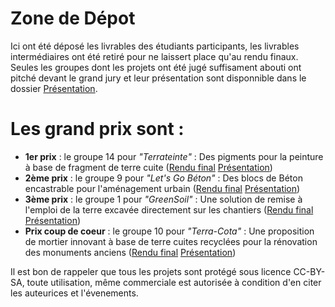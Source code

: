 # Zone de Dépot

Ici ont été déposé les livrables des étudiants participants, les livrables intermédiaires ont été retiré pour ne laissert place qu'au rendu finaux.
Seules les groupes dont les projets ont été jugé suffisament abouti ont pitché devant le grand jury et leur présentation sont disponnible dans le dossier [Présentation](https://github.com/Materiaupole/OpenWaste2024/tree/main/Zone_Depot/Pr%C3%A9sentation).

# Les grand prix sont :

- **1er prix** : le groupe 14 pour *"Terrateinte"* : Des pigments pour la peinture à base de fragment de terre cuite ([Rendu final](https://github.com/Materiaupole/OpenWaste2024/blob/main/Zone_Depot/Rendu_final/14-terrateinte-livrable_definitif.pdf) [Présentation](https://github.com/Materiaupole/OpenWaste2024/blob/main/Zone_Depot/Pr%C3%A9sentation/Terrateinte.pdf))
- **2ème prix** : le groupe 9 pour *"Let's Go Béton"* : Des blocs de Béton encastrable pour l'aménagement urbain ([Rendu final](https://github.com/Materiaupole/OpenWaste2024/blob/main/Zone_Depot/Rendu_final/9-Let's_go_b%C3%A9ton-livrable_d%C3%A9finitif.pdf) [Présentation](https://github.com/Materiaupole/OpenWaste2024/blob/main/Zone_Depot/Pr%C3%A9sentation/Pr%C3%A9sentation%20LETS%20GO%20BETON.pdf))
- **3ème prix** : le groupe 1 pour *"GreenSoil"* : Une solution de remise à l'emploi de la terre excavée directement sur les chantiers ([Rendu final](https://github.com/Materiaupole/OpenWaste2024/blob/main/Zone_Depot/Rendu_final/1-greensoil-livrable_definitif.docx.pdf) [Présentation](https://github.com/Materiaupole/OpenWaste2024/blob/main/Zone_Depot/Pr%C3%A9sentation/greensoil.pdf))
- **Prix coup de coeur** : le groupe 10 pour *"Terra-Cota"* : Une proposition de mortier innovant à base de terre cuites recyclées pour la rénovation des monuments anciens  ([Rendu final](https://github.com/Materiaupole/OpenWaste2024/blob/main/Zone_Depot/Rendu_final/10-Tera_Cotta-Livrable_final.pdf) [Présentation](https://github.com/Materiaupole/OpenWaste2024/blob/main/Zone_Depot/Pr%C3%A9sentation/Teracotta%20Diaporama%20Visuel.pdf))

Il est bon de rappeler que tous les projets sont protégé sous licence CC-BY-SA, toute utilisation, même commerciale est autorisée à condition d'en citer les auteurices et l'évenements.
